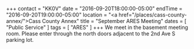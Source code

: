 +++
contact = "KK0V"
date = "2016-09-20T18:00:00-05:00"
endTime = "2016-09-20T19:00:00-05:00"
location = "<a href=\"/places/cass-county-annex/\">Cass County Annex</a>"
title = "September ARES Meeting"
dates = [ "Public Service" ]
tags = [ "ARES" ]
+++
We meet in the basement meeting room. Please enter through the north
doors adjacent to the 2nd Ave S parking lot.

